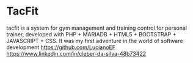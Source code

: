 # TacFit
tacfit is a system for gym management and training control for personal trainer, developed with PHP + MARIADB + HTML5 + BOOTSTRAP + JAVASCRIPT + CSS. It was my first adventure in the world of software development 
https://github.com/LucianoEF 
https://www.linkedin.com/in/cleber-da-silva-48b73422
